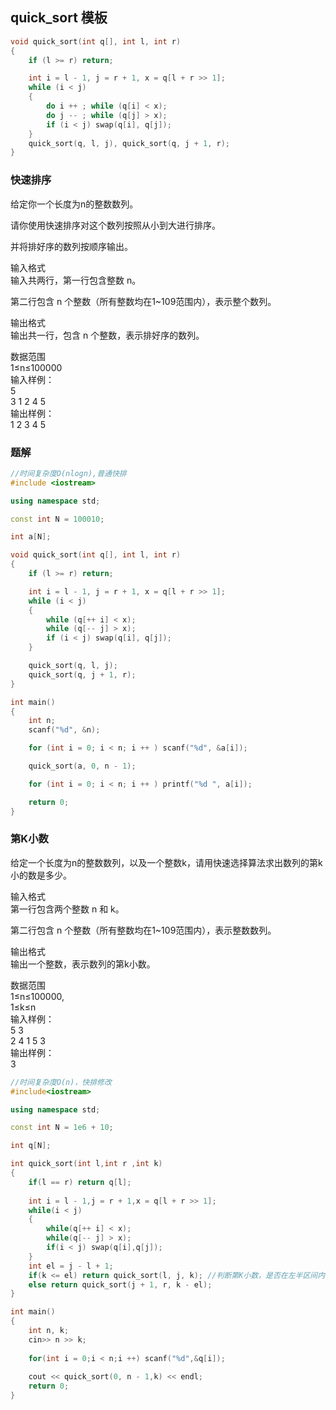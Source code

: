 ## quick_sort 模板
```cpp
void quick_sort(int q[], int l, int r)
{
    if (l >= r) return;

    int i = l - 1, j = r + 1, x = q[l + r >> 1];
    while (i < j)
    {
        do i ++ ; while (q[i] < x);
        do j -- ; while (q[j] > x);
        if (i < j) swap(q[i], q[j]);
    }
    quick_sort(q, l, j), quick_sort(q, j + 1, r);
}
```
### 快速排序
给定你一个长度为n的整数数列。  

请你使用快速排序对这个数列按照从小到大进行排序。  

并将排好序的数列按顺序输出。  

输入格式  
输入共两行，第一行包含整数 n。  

第二行包含 n 个整数（所有整数均在1~109范围内），表示整个数列。  
 
输出格式  
输出共一行，包含 n 个整数，表示排好序的数列。  
 
数据范围  
1≤n≤100000  
输入样例：  
5  
3 1 2 4 5  
输出样例：  
1 2 3 4 5  
### 题解
```cpp
//时间复杂度O(nlogn),普通快排
#include <iostream>

using namespace std;

const int N = 100010;

int a[N];

void quick_sort(int q[], int l, int r)
{
    if (l >= r) return;

    int i = l - 1, j = r + 1, x = q[l + r >> 1];
    while (i < j)
    {
        while (q[++ i] < x);
        while (q[-- j] > x);
        if (i < j) swap(q[i], q[j]);
    }

    quick_sort(q, l, j);
    quick_sort(q, j + 1, r);
}

int main()
{
    int n;
    scanf("%d", &n);

    for (int i = 0; i < n; i ++ ) scanf("%d", &a[i]);

    quick_sort(a, 0, n - 1);

    for (int i = 0; i < n; i ++ ) printf("%d ", a[i]);

    return 0;
}
```
### 第K小数
给定一个长度为n的整数数列，以及一个整数k，请用快速选择算法求出数列的第k小的数是多少。  

输入格式  
第一行包含两个整数 n 和 k。  

第二行包含 n 个整数（所有整数均在1~109范围内），表示整数数列。  

输出格式  
输出一个整数，表示数列的第k小数。  
 
数据范围  
1≤n≤100000,  
1≤k≤n  
输入样例：  
5 3  
2 4 1 5 3  
输出样例：  
3  
```cpp
//时间复杂度O(n)，快排修改
#include<iostream>

using namespace std;

const int N = 1e6 + 10;

int q[N];

int quick_sort(int l,int r ,int k)
{
    if(l == r) return q[l];
    
    int i = l - 1,j = r + 1,x = q[l + r >> 1];
    while(i < j)
    {
        while(q[++ i] < x);
        while(q[-- j] > x);
        if(i < j) swap(q[i],q[j]);
    }
    int el = j - l + 1;
    if(k <= el) return quick_sort(l, j, k); //判断第K小数，是否在左半区间内，在的话递归左区间；
    else return quick_sort(j + 1, r, k - el);
}

int main()
{
    int n, k;
    cin>> n >> k;
    
    for(int i = 0;i < n;i ++) scanf("%d",&q[i]);
    
    cout << quick_sort(0, n - 1,k) << endl;
    return 0;
}
```

